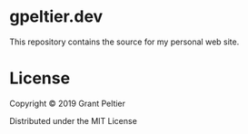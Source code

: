 # gpeltier.dev

This repository contains the source for my personal web site.

# License

Copyright &copy; 2019 Grant Peltier

Distributed under the MIT License